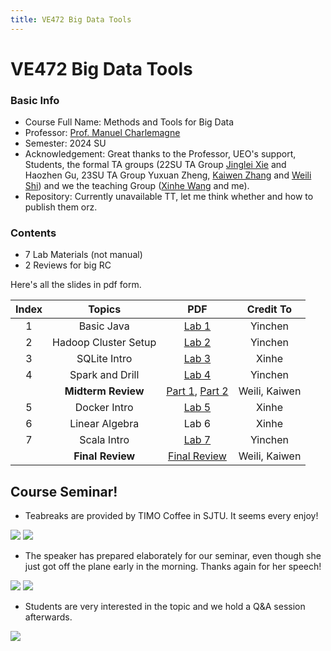 ```yaml
---
title: VE472 Big Data Tools
---
```


# VE472 Big Data Tools

### Basic Info

+ Course Full Name: Methods and Tools for Big Data
+ Professor: [Prof. Manuel Charlemagne](https://www.ji.sjtu.edu.cn/about/faculty-staff/faculty-directory/faculty-detail/76/)
+ Semester: 2024 SU
+ Acknowledgement: Great thanks to the Professor, UEO's support, Students, the formal TA groups (22SU TA Group [Jinglei Xie](https://github.com/xiejinglei) and Haozhen Gu, 23SU TA Group Yuxuan Zheng, [Kaiwen Zhang](https://github.com/Kevin-ZhangClutchit) and [Weili Shi](https://github.com/WillyKidd)) and we the teaching Group ([Xinhe Wang](https://github.com/KurisuTheAmadeus) and me).
+ Repository: Currently unavailable TT, let me think whether and how to publish them orz.

### Contents

+ 7 Lab Materials (not manual)
+ 2 Reviews for big RC

Here's all the slides in pdf form.

|Index|   Topics                                 |   PDF                                |Credit To|
|:---:|:----------------------------------------:|:------------------------------------:|:-------:|
|  1  |Basic Java            |[Lab 1](assets/VE472/Lab1_BasicJava.pdf)                  | Yinchen |
|  2  |Hadoop Cluster Setup  |[Lab 2](assets/VE472/Lab2_HadoopClusterSetup.pdf)         | Yinchen |
|  3  |SQLite Intro          |[Lab 3](assets/VE472/Lab3_SQLite.pdf)                     | Xinhe   |
|  4  |Spark and Drill       |[Lab 4](assets/VE472/Lab4_SparkAndDrill.pdf)              | Yinchen |
|     |**Midterm Review**    |[Part 1](assets/VE472/Mid1.md), [Part 2](assets/VE472/Mid2.md)| Weili, Kaiwen|
|  5  |Docker Intro          |[Lab 5](assets/VE472/Lab5_DockerIntro.pdf)                | Xinhe   |
|  6  |Linear Algebra        |Lab 6                                                     | Xinhe   |
|  7  |Scala Intro           |[Lab 7](assets/VE472/Lab7_ScalaIntro.pdf)                 | Yinchen |
|     |**Final Review**      |[Final Review](assets/VE472/Final2.md)              | Weili, Kaiwen |

## Course Seminar!

+ Teabreaks are provided by TIMO Coffee in SJTU. It seems every enjoy!

![](assets/VE472/FoodPreparing.jpg)
![](assets/VE472/EnjoyTeaBreak.jpg)

+ The speaker has prepared elaborately for our seminar, even though she just got off the plane early in the morning.
Thanks again for her speech!

![](assets/VE472/KeyNoteSpeaker.jpg)
![](assets/VE472/KeyNoteSpeaker2.jpg)

+ Students are very interested in the topic and we hold a Q&A session afterwards.

![](assets/VE472/QAsession.jpg)